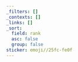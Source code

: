 ```yaml
---
_filters: []
_contexts: []
_links: []
_sort:
  field: rank
  asc: false
  group: false
sticker: emoji//25fc-fe0f
---
```

